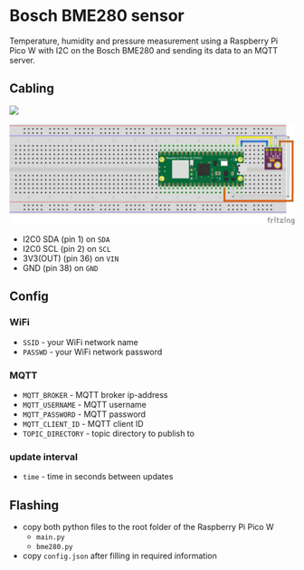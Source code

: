 # Bosch BME280 sensor
Temperature, humidity and pressure measurement using a Raspberry Pi Pico W with I2C on the Bosch BME280 and sending its data to an MQTT server.

## Cabling
<img src="https://www.raspberrypi.com/documentation/microcontrollers/images/picow-pinout.svg" width="700">

![Raspberry Pi Pico W pin configuration](./BME280_bb2.png)
- I2C0 SDA (pin 1) on `SDA`
- I2C0 SCL (pin 2) on `SCL`
- 3V3(OUT) (pin 36) on `VIN`
- GND (pin 38) on `GND`

## Config
### WiFi
- `SSID` - your WiFi network name
- `PASSWD` - your WiFi network password

### MQTT
- `MQTT_BROKER` - MQTT broker ip-address
- `MQTT_USERNAME` - MQTT username
- `MQTT_PASSWORD` - MQTT password
- `MQTT_CLIENT_ID` - MQTT client ID
- `TOPIC_DIRECTORY` - topic directory to publish to

### update interval
- `time` - time in seconds between updates

## Flashing
- copy both python files to the root folder of the Raspberry Pi Pico W
	- `main.py`
	- `bme280.py`
- copy `config.json` after filling in required information
